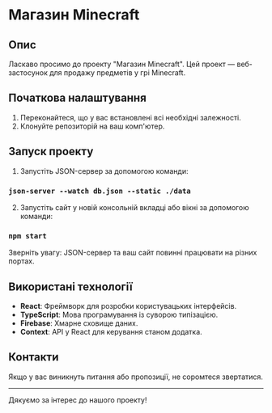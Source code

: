 # Магазин Minecraft

## Опис

Ласкаво просимо до проекту "Магазин Minecraft". Цей проект — веб-застосунок для продажу предметів у грі Minecraft.

## Початкова налаштування

1. Переконайтеся, що у вас встановлені всі необхідні залежності.
2. Клонуйте репозиторій на ваш комп'ютер.

## Запуск проекту

1. Запустіть JSON-сервер за допомогою команди:

### `json-server --watch db.json --static ./data`

2. Запустіть сайт у новій консольній вкладці або вікні за допомогою команди:

### `npm start`

Зверніть увагу: JSON-сервер та ваш сайт повинні працювати на різних портах.

## Використані технології

- **React**: Фреймворк для розробки користувацьких інтерфейсів.
- **TypeScript**: Мова програмування із суворою типізацією.
- **Firebase**: Хмарне сховище даних.
- **Context**: API у React для керування станом додатка.

## Контакти

Якщо у вас виникнуть питання або пропозиції, не соромтеся звертатися.

---

Дякуємо за інтерес до нашого проекту!
